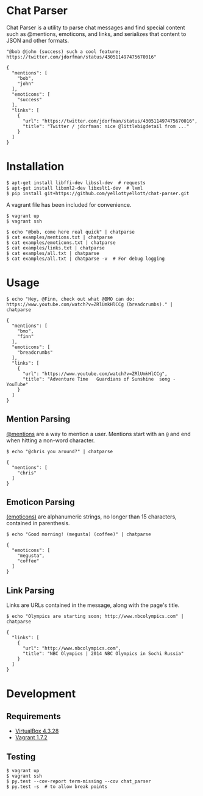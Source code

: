 Chat Parser
====
Chat Parser is a utility to parse chat messages and find special content such
as @mentions, emoticons, and links, and serializes that content to JSON and
other formats.

    "@bob @john (success) such a cool feature; https://twitter.com/jdorfman/status/430511497475670016"

    {
      "mentions": [
        "bob",
        "john"
      ],
      "emoticons": [
        "success"
      ],
      "links": [
        {
          "url": "https://twitter.com/jdorfman/status/430511497475670016",
          "title": "Twitter / jdorfman: nice @littlebigdetail from ..."
        }
      ]
    }


Installation
====
    $ apt-get install libffi-dev libssl-dev  # requests
    $ apt-get install libxml2-dev libxslt1-dev  # lxml
    $ pip install git+https://github.com/yellottyellott/chat-parser.git

A vagrant file has been included for convenience.

    $ vagrant up
    $ vagrant ssh

    $ echo "@bob, come here real quick" | chatparse
    $ cat examples/mentions.txt | chatparse
    $ cat examples/emoticons.txt | chatparse
    $ cat examples/links.txt | chatparse
    $ cat examples/all.txt | chatparse
    $ cat examples/all.txt | chatparse -v  # For debug logging


Usage
====

    $ echo "Hey, @Finn, check out what @BMO can do: https://www.youtube.com/watch?v=ZRlUmkHlCCg (breadcrumbs)." | chatparse

    {
      "mentions": [
        "bmo",
        "finn"
      ],
      "emoticons": [
        "breadcrumbs"
      ],
      "links": [
        {
          "url": "https://www.youtube.com/watch?v=ZRlUmkHlCCg",
          "title": "Adventure Time   Guardians of Sunshine  song - YouTube"
        }
      ]
    }


Mention Parsing
----
[@mentions][1] are a way to mention a user. Mentions start with an `@` and end
when hitting a non-word character.


    $ echo "@chris you around?" | chatparse

    {
      "mentions": [
        "chris"
      ]
    }


Emoticon Parsing
----
[(emoticons)][2] are alphanumeric strings, no longer than 15 characters,
contained in parenthesis.

    $ echo "Good morning! (megusta) (coffee)" | chatparse

    {
      "emoticons": [
        "megusta",
        "coffee"
      ]
    }


Link Parsing
----
Links are URLs contained in the message, along with the page's title.

    $ echo "Olympics are starting soon; http://www.nbcolympics.com" | chatparse

    {
      "links": [
        {
          "url": "http://www.nbcolympics.com",
          "title": "NBC Olympics | 2014 NBC Olympics in Sochi Russia"
        }
      ]
    }


Development
====

Requirements
----
* [VirtualBox 4.3.28][3]
* [Vagrant 1.7.2][4]


Testing
----

    $ vagrant up
    $ vagrant ssh
    $ py.test --cov-report term-missing --cov chat_parser
    $ py.test -s  # to allow break points

[1]: https://help.hipchat.com/knowledgebase/articles/64429-how-do-mentions-work "HipChat mentions documentatiion"
[2]: https://www.hipchat.com/emoticons "HipChat emoticons documentation"
[3]: https://www.virtualbox.org/ "VirtualBox"
[4]: https://www.vagrantup.com/ "Vagrant"
